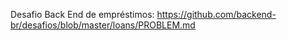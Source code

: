 Desafio Back End de empréstimos: https://github.com/backend-br/desafios/blob/master/loans/PROBLEM.md
